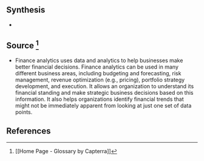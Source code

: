 ## Synthesis
- 
## Source [^1]
- Finance analytics uses data and analytics to help businesses make better financial decisions. Finance analytics can be used in many different business areas, including budgeting and forecasting, risk management, revenue optimization (e.g., pricing), portfolio strategy development, and execution. It allows an organization to understand its financial standing and make strategic business decisions based on this information. It also helps organizations identify financial trends that might not be immediately apparent from looking at just one set of data points.
## References

[^1]: [[Home Page - Glossary by Capterra]]